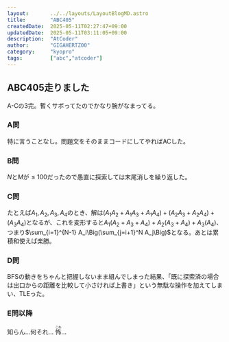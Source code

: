 ```yaml
---
layout:       ../../layouts/LayoutBlogMD.astro
title:        "ABC405"
createdDate:  2025-05-11T02:27:47+09:00
updatedDate:  2025-05-11T03:11:05+09:00
description:  "AtCoder"
author:       "GIGAHERTZ00"
category:     "kyopro"
tags:         ["abc","atcoder"]
---
```


## ABC405走りました

A-Cの3完。暫くサボってたのでかなり腕がなまってる。

### A問

特に言うことなし。問題文をそのままコードにしてやればACした。

### B問

$N$と$M$が$\leqslant100$だったので愚直に探索しては末尾消しを繰り返した。

### C問

たとえば$A_1,A_2,A_3,A_4$のとき、解は$(A_1A_2+A_1A_3+A_1A_4)+(A_2A_3+A_2A_4)+(A_3A_4)$となるが、これを変形すると$A_1(A_2+A_3+A_4)+A_2(A_3+A_4)+A_3(A_4)$、つまり$\sum_{i=1}^{N-1} A_i\Big(\sum_{j=i+1}^N A_j\Big)$となる。あとは累積和使えば楽勝。

### D問

BFSの動きをちゃんと把握しないまま組んでしまった結果、「既に探索済の場合は出口からの距離を比較して小さければ上書き」という無駄な操作を加えてしまい、TLEった。

### E問以降

知らん…何それ…
<ruby>怖<rt>こわ</rt></ruby>…
